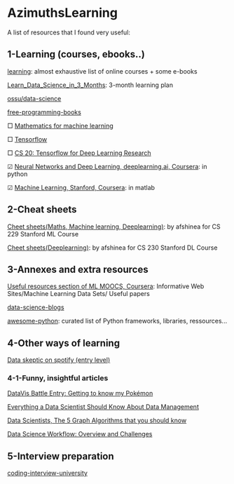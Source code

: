 # AzimuthsLearning

A list of resources that I found very useful:

## 1-Learning (courses, ebooks..) 
[learning](https://github.com/amitness/learning): almost exhaustive list of online courses + some e-books 

[Learn_Data_Science_in_3_Months](https://github.com/llSourcell/Learn_Data_Science_in_3_Months): 3-month learning plan

[ossu/data-science](https://github.com/ossu/data-science#curriculum)

[free-programming-books](https://github.com/EbookFoundation/free-programming-books)

□ [Mathematics for machine learning](https://mml-book.github.io/book/mml-book.pdf)

□ [Tensorflow](https://developers.google.com/machine-learning/crash-course/)

□ [CS 20: Tensorflow for Deep Learning Research](http://web.stanford.edu/class/cs20si/syllabus.html)

☑ [Neural Networks and Deep Learning, deeplearning.ai, Coursera](https://www.coursera.org/learn/neural-networks-deep-learning/home/welcome): in python

☑ [Machine Learning, Stanford, Coursera](https://www.coursera.org/learn/machine-learning/home/welcome): in matlab

## 2-Cheat sheets
[Cheet sheets(Maths, Machine learning, Deeplearning)](https://github.com/afshinea/stanford-cs-229-machine-learning?fbclid=IwAR0UvmdWFmvk9UarO6Lpx6kXGqwpnEJ9KwySLtGDVeNnyCd82l8bideaUDc): by afshinea for CS 229 Stanford ML Course

[Cheet sheets(Deeplearning)](https://github.com/afshinea/stanford-cs-230-deep-learning/blob/master/en/super-cheatsheet-deep-learning.pdf): by afshinea for CS 230 Stanford DL Course


## 3-Annexes and extra resources 
[Useful resources section of ML MOOCS, Coursera](https://www.coursera.org/learn/machine-learning/resources/NrY2G): 
Informative Web Sites/Machine Learning Data Sets/ Useful papers

[data-science-blogs](https://github.com/rushter/data-science-blogs?fbclid=IwAR2rjw3Q2hCLJHLVt3jN685t38O6PpRP3ckPysa2FKCtfNjgEM-fMS-k1yQ)

[awesome-python](https://github.com/vinta/awesome-python): curated list of Python frameworks, libraries, ressources... 

## 4-Other ways of learning

[Data skeptic on spotify (entry level)](https://open.spotify.com/show/1BZN7H3ikovSejhwQTzNm4)

### 4-1-Funny, insightful articles 
[DataVis Battle Entry: Getting to know my Pokémon](https://towardsdatascience.com/reddit-datavis-entry-getting-to-know-my-pok%C3%A9mon-e0bcf4b4b803)

[Everything a Data Scientist Should Know About Data Management](https://towardsdatascience.com/everything-a-data-scientist-should-know-about-data-management-6877788c6a42)

[Data Scientists, The 5 Graph Algorithms that you should know](https://towardsdatascience.com/data-scientists-the-five-graph-algorithms-that-you-should-know-30f454fa5513)

[Data Science Workflow: Overview and Challenges](https://cacm.acm.org/blogs/blog-cacm/169199-data-science-workflow-overview-and-challenges/fulltext)


## 5-Interview preparation
[coding-interview-university](https://github.com/jwasham/coding-interview-university)
